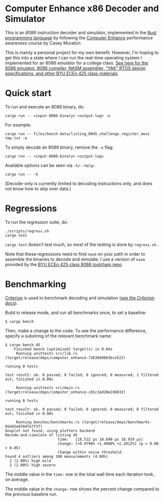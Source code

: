 # Computer Enhance x86 Decoder and Simulator

This is an 8086 instruction decoder and simulator, implemented in the [Rust
programming language][5] by following the [Computer Enhance][1] performance
awareness course by Casey Muratori.

This is mainly a personal project for my own benefit. However, I'm hoping to get
this into a state where I can run the real-time operating system I implemented
for an 8086 emulator for a college class. [See here for the 8086 emulator, 8086
compiler, NASM assembler, "YAK" RTOS design specifications, and other BYU ECEn
425 class materials][4].


# Quick start

To run and execute an 8086 binary, do:

```
cargo run -- <input-8086-binary> <output-log> -e
```

For example:

```
cargo run -- files/bench-data/listing_0045_challenge_register_movs tmp.txt -e
```

To simply decode an 8086 binary, remove the `-e` flag:

```
cargo run -- <input-8086-binary> <output-log>
```

Available options can be seen via `-h/--help`:
```
cargo run -- -h
```

(Decode-only is currently limited to decoding instructions only, and does not
know how to skip over data.)


# Regressions

To run the regression suite, do:

```
./scripts/regress.sh
cargo test
```

`cargo test` doesn't test much, so most of the testing is done by `regress.sh`.

Note that these regressions need to find `nasm` on your path in order to
assemble the binaries to decode and simulate. I use a version of `nasm` provided
by the [BYU ECEn 425 class 8086 toolchain repo][4].


# Benchmarking

[Criterion][2] is used to benchmark decoding and simulation
([see the Criterion docs][3]).

Build in release mode, and run all benchmarks once, to set a baseline:

```
$ cargo bench
```

Then, make a change to the code. To see the performance difference, specify a
substring of the relevant benchmark name:

```
$ cargo bench 45
    Finished bench [optimized] target(s) in 0.04s
     Running unittests src/lib.rs (target/release/deps/computer_enhance-7363669663bce522)

running 0 tests

test result: ok. 0 passed; 0 failed; 0 ignored; 0 measured; 1 filtered out; finished in 0.00s

     Running unittests src/main.rs (target/release/deps/computer_enhance-c81c3ad28e2db032)

running 0 tests

test result: ok. 0 passed; 0 failed; 0 ignored; 0 measured; 0 filtered out; finished in 0.00s

     Running benches/benchmarks.rs (target/release/deps/benchmarks-05d45e870dfe7f3f)
Gnuplot not found, using plotters backend
Decode-and-simulate of listing 45
                        time:   [18.522 µs 18.690 µs 18.919 µs]
                        change: [+0.9796% +1.4909% +2.2012%] (p = 0.00 < 0.05)
                        Change within noise threshold.
Found 4 outliers among 100 measurements (4.00%)
  2 (2.00%) high mild
  2 (2.00%) high severe
```

The middle value in the `time:` row is the total wall time each iteration took,
on average.

The middle value in the `change:` row shows the percent change compared to the
previous baseline run.


[1]: https://www.computerenhance.com/
[2]: https://github.com/bheisler/criterion.rs
[3]: https://bheisler.github.io/criterion.rs/book/index.html
[4]: https://github.com/hintron/8086-toolchain
[5]: https://www.rust-lang.org/
